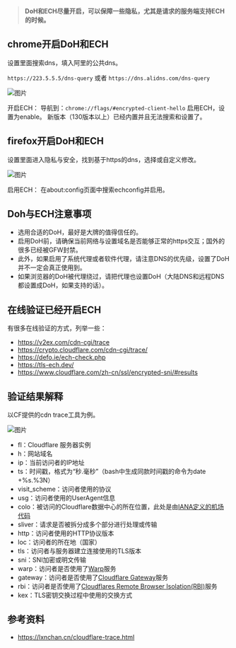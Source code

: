 >**DoH和ECH尽量开启，可以保障一些隐私，尤其是请求的服务端支持ECH的时候。**

## chrome开启DoH和ECH
设置里面搜索dns，填入阿里的公共dns。

`https://223.5.5.5/dns-query` 或者 `https://dns.alidns.com/dns-query` 

![图片](https://github.com/user-attachments/assets/56251b0d-ab81-4797-8c1f-994fbb8623e7)

开启ECH：
导航到：`chrome://flags/#encrypted-client-hello`
启用ECH，设置为enable。
新版本（130版本以上）已经内置并且无法搜索和设置了。

## firefox开启DoH和ECH
设置里面进入隐私与安全，找到基于https的dns，选择或自定义修改。

![图片](https://github.com/user-attachments/assets/5a23ca33-c8e5-43d4-8614-cbb5a53cc3e8)

启用ECH：
在about:config页面中搜索echconfig并启用。

## Doh与ECH注意事项

- 选用合适的DoH，最好是大牌的值得信任的。
- 启用DoH前，请确保当前网络与设置域名是否能够正常的https交互；国外的很多已经被GFW封禁。
- 此外，如果启用了系统代理或者软件代理，请注意DNS的优先级，设置了DoH并不一定会真正使用到。
- 如果浏览器的DoH被代理绕过，请把代理也设置DoH（大陆DNS和远程DNS都设置成DoH，如果支持的话）。

## 在线验证已经开启ECH
有很多在线验证的方式，列举一些：

- https://v2ex.com/cdn-cgi/trace
- https://crypto.cloudflare.com/cdn-cgi/trace/
- https://defo.ie/ech-check.php
- https://tls-ech.dev/
- https://www.cloudflare.com/zh-cn/ssl/encrypted-sni/#results

## 验证结果解释
以CF提供的cdn trace工具为例。

![图片](https://github.com/user-attachments/assets/9cebd1e2-c116-48ad-ba96-4a779218d047)

- fl：Cloudflare 服务器实例
- h：网站域名
- ip：当前访问者的IP地址
- ts：时间戳，格式为“秒.毫秒”（bash中生成同款时间戳的命令为date +%s.%3N）
- visit_scheme：访问者使用的协议
- usg：访问者使用的UserAgent信息
- colo：被访问的Cloudflare数据中心的所在位置，此处是由[IANA定义的机场代码](https://en.wikipedia.org/wiki/IATA_airport_code)
- sliver：请求是否被拆分成多个部分进行处理或传输
- http：访问者使用的HTTP协议版本
- loc：访问者的所在地（国家）
- tls：访问者与服务器建立连接使用的TLS版本
- sni：SNI加密或明文传输
- warp：访问者是否使用了[Warp](https://cloudflarewarp.com/)服务
- gateway：访问者是否使用了[Cloudflare Gateway](https://www.cloudflare.com/teams/gateway/)服务
- rbi：访问者是否使用了[Cloudflares Remote Browser Isolation(RBI)](https://www.cloudflare.com/learning/access-management/what-is-browser-isolation/)服务
- kex：TLS密钥交换过程中使用的交换方式

## 参考资料

- https://lxnchan.cn/cloudflare-trace.html